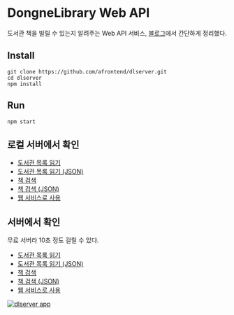 # DongneLibrary Web API

도서관 책을 빌릴 수 있는지 알려주는 Web API 서비스, [블로그](https://agvim.wordpress.com/2017/09/20/web-api-check-if-a-library-book-was-rented/)에서 간단하게 정리했다.

## Install

    git clone https://github.com/afrontend/dlserver.git
    cd dlserver
    npm install

## Run

    npm start

## 로컬 서버에서 확인

- [도서관 목록 읽기](https://localhost:3000/)
- [도서관 목록 읽기 (JSON)](https://localhost:3000/libraryList)
- [책 검색](https://localhost:3000/javascript/판교)
- [책 검색 (JSON)](https://localhost:3000/?title=javascript&libraryName=판교)
- [웹 서비스로 사용](https://localhost:3000/app)

## 서버에서 확인

무료 서버라 10초 정도 걸릴 수 있다.

- [도서관 목록 읽기](https://dlserver.herokuapp.com/)
- [도서관 목록 읽기 (JSON)](https://dlserver.herokuapp.com/libraryList)
- [책 검색](https://dlserver.herokuapp.com/javascript/판교)
- [책 검색 (JSON)](https://dlserver.herokuapp.com/?title=javascript&libraryName=판교)
- [웹 서비스로 사용](https://dlserver.herokuapp.com/app)

[![dlserver app](https://agvim.files.wordpress.com/2019/06/dlserver.png?w=200 "dlserver app")](https://dlserver.herokuapp.com/app/)
